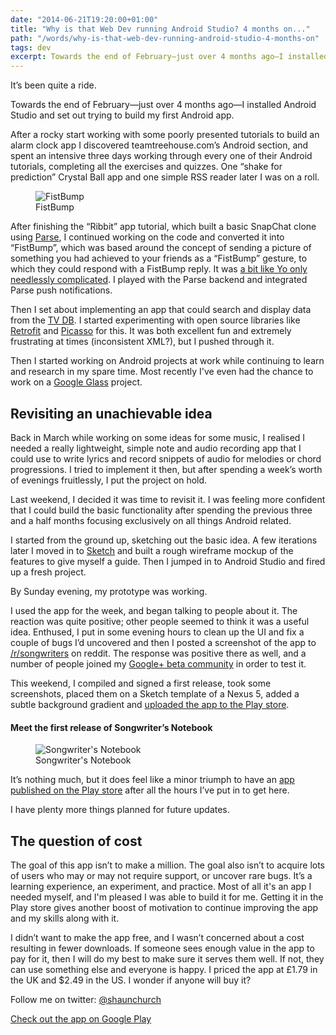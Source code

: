 ```yaml
---
date: "2014-06-21T19:20:00+01:00"
title: "Why is that Web Dev running Android Studio? 4 months on..."
path: "/words/why-is-that-web-dev-running-android-studio-4-months-on"
tags: dev
excerpt: Towards the end of February—just over 4 months ago—I installed Android Studio and set out trying to build my first Android app.
---
```


It’s been quite a ride.

Towards the end of February—just over 4 months ago—I installed Android Studio and set out trying to build my first Android app.

After a rocky start working with some poorly presented tutorials to build an alarm clock app I discovered teamtreehouse.com’s Android section, and spent an intensive three days working through every one of their Android tutorials, completing all the exercises and quizzes. One “shake for prediction” Crystal Ball app and one simple RSS reader later I was on a roll.

<figure>
	<img src="/static/images/why-is-that-webdev/firstbump-1.png" alt="FistBump" />
	<figcaption>FistBump</figcaption>
</figure>

After finishing the “Ribbit” app tutorial, which built a basic SnapChat clone using [Parse](http://parse.com), I continued working on the code and converted it into “FistBump”, which was based around the concept of sending a picture of something you had achieved to your friends as a “FistBump” gesture, to which they could respond with a FistBump reply. It was [a bit like Yo only needlessly complicated](https://play.google.com/store/apps/details?id=com.justyo). I played with the Parse backend and integrated Parse push notifications.

Then I set about implementing an app that could search and display data from the [TV DB](http://thetvdb.com). I started experimenting with open source libraries like [Retrofit](https://github.com/square/retrofit) and [Picasso](https://github.com/square/picasso) for this. It was both excellent fun and extremely frustrating at times (inconsistent XML?), but I pushed through it.

Then I started working on Android projects at work while continuing to learn and research in my spare time. Most recently I've even had the chance to work on a [Google Glass](http://google.com/glass) project.

## Revisiting an unachievable idea

Back in March while working on some ideas for some music, I realised I needed a really lightweight, simple note and audio recording app that I could use to write lyrics and record snippets of audio for melodies or chord progressions. I tried to implement it then, but after spending a week’s worth of evenings fruitlessly, I put the project on hold.

Last weekend, I decided it was time to revisit it. I was feeling more confident that I could build the basic functionality after spending the previous three and a half months focusing exclusively on all things Android related.

I started from the ground up, sketching out the basic idea. A few iterations later I moved in to [Sketch](http://bohemiancoding.com/sketch/) and built a rough wireframe mockup of the features to give myself a guide. Then I jumped in to Android Studio and fired up a fresh project.

By Sunday evening, my prototype was working.

I used the app for the week, and began talking to people about it. The reaction was quite positive; other people seemed to think it was a useful idea. Enthused, I put in some evening hours to clean up the UI and fix a couple of bugs I’d uncovered and then I posted a screenshot of the app to [/r/songwriters](http://reddit.com/r/songwriters) on reddit. The response was positive there as well, and a number of people joined my [Google+ beta community](https://plus.google.com/communities/104587189437093114899) in order to test it.

This weekend, I compiled and signed a first release, took some screenshots, placed them on a Sketch template of a Nexus 5, added a subtle background gradient and [uploaded the app to the Play store](https://play.google.com/store/apps/details?id=com.shaunchurch.songwriter.app).

#### Meet the first release of Songwriter’s Notebook

<figure>
	<img src="/static/images/why-is-that-webdev/5_never_forget_how_it_went.png" alt="Songwriter's Notebook" />
	<figcaption>Songwriter's Notebook</figcaption>
</figure>

It’s nothing much, but it does feel like a minor triumph to have an [app published on the Play store](https://play.google.com/store/apps/details?id=com.shaunchurch.songwriter.app) after all the hours I’ve put in to get here.

I have plenty more things planned for future updates.

## The question of cost

The goal of this app isn’t to make a million. The goal also isn’t to acquire lots of users who may or may not require support, or uncover rare bugs. It’s a learning experience, an experiment, and practice. Most of all it's an app I needed myself, and I'm pleased I was able to build it for me. Getting it in the Play store gives another boost of motivation to continue improving the app and my skills along with it.

I didn’t want to make the app free, and I wasn’t concerned about a cost resulting in fewer downloads. If someone sees enough value in the app to pay for it, then I will do my best to make sure it serves them well. If not, they can use something else and everyone is happy. I priced the app at £1.79 in the UK and \$2.49 in the US. I wonder if anyone will buy it?

Follow me on twitter: [@shaunchurch](https://twitter.com/shaunchurch)

[Check out the app on Google Play](https://play.google.com/store/apps/details?id=com.shaunchurch.songwriter.app)
